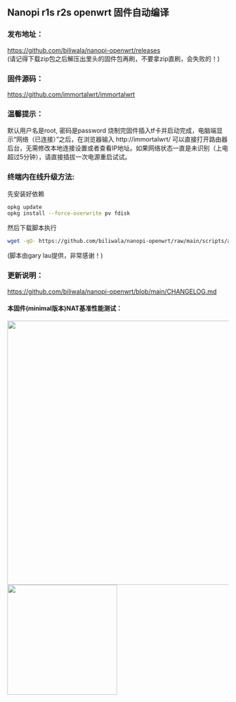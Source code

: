 ## Nanopi r1s r2s openwrt 固件自动编译

### 发布地址：

https://github.com/biliwala/nanopi-openwrt/releases  
(请记得下载zip包之后解压出里头的固件包再刷，不要拿zip直刷，会失败的！)

### 固件源码：

https://github.com/immortalwrt/immortalwrt

### 温馨提示：

默认用户名是root, 密码是password
烧制完固件插入tf卡并启动完成，电脑端显示“网络（已连接）”之后，在浏览器输入 http://immortalwrt/ 可以直接打开路由器后台，无需修改本地连接设置或者查看IP地址。如果网络状态一直是未识别（上电超过5分钟），请直接插拔一次电源重启试试。

### 终端内在线升级方法:	
先安装好依赖
```bash
opkg update
opkg install --force-overwrite pv fdisk
```
然后下载脚本执行
```bash	
wget -qO- https://github.com/biliwala/nanopi-openwrt/raw/main/scripts/autoupdate.sh | sh
```	
(脚本由gary lau提供，非常感谢！)

### 更新说明：

https://github.com/biliwala/nanopi-openwrt/blob/main/CHANGELOG.md

#### 本固件(minimal版本)NAT基准性能测试：

<img src="https://github.com/biliwala/nanopi-openwrt/raw/main/assets/NAT.jpg" width="600" /><img src="https://raw.githubusercontent.com/biliwala/nanopi-openwrt/main/assets/Acc.jpg" width="250" />
